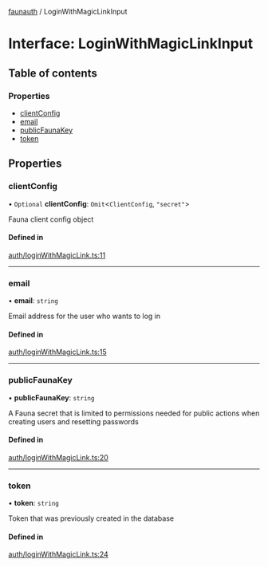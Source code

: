 [faunauth](../index.md) / LoginWithMagicLinkInput

# Interface: LoginWithMagicLinkInput

## Table of contents

### Properties

- [clientConfig](LoginWithMagicLinkInput.md#clientconfig)
- [email](LoginWithMagicLinkInput.md#email)
- [publicFaunaKey](LoginWithMagicLinkInput.md#publicfaunakey)
- [token](LoginWithMagicLinkInput.md#token)

## Properties

### clientConfig

• `Optional` **clientConfig**: `Omit`<`ClientConfig`, ``"secret"``\>

Fauna client config object

#### Defined in

[auth/loginWithMagicLink.ts:11](https://github.com/alexnitta/faunauth/blob/ac43d73/src/auth/loginWithMagicLink.ts#L11)

___

### email

• **email**: `string`

Email address for the user who wants to log in

#### Defined in

[auth/loginWithMagicLink.ts:15](https://github.com/alexnitta/faunauth/blob/ac43d73/src/auth/loginWithMagicLink.ts#L15)

___

### publicFaunaKey

• **publicFaunaKey**: `string`

A Fauna secret that is limited to permissions needed for public actions when creating users
and resetting passwords

#### Defined in

[auth/loginWithMagicLink.ts:20](https://github.com/alexnitta/faunauth/blob/ac43d73/src/auth/loginWithMagicLink.ts#L20)

___

### token

• **token**: `string`

Token that was previously created in the database

#### Defined in

[auth/loginWithMagicLink.ts:24](https://github.com/alexnitta/faunauth/blob/ac43d73/src/auth/loginWithMagicLink.ts#L24)
